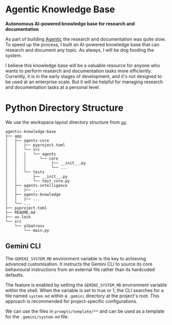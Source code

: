 # Agentic Knowledge Base

**Autonomous AI-powered knowledge base for research and documentation**

As part of building [Agentic](https://github.com/thomashan/agentic) the research and documentation was quite slow.
To speed up the process, I built an AI-powered knowledge base that can research and document any topic.
As always, I will be dog fooding the system.

I believe this knowledge base will be a valuable resource for anyone who wants to perform research and documentation tasks more efficiently.
Currently, it is in the early stages of development, and it's not designed to be used at an enterprise scale.
But it will be helpful for managing research and documentation tasks at a personal level.

# Python Directory Structure

We use the workspace layout directory structure from [uv](https://docs.astral.sh/uv/concepts/projects/workspaces/#workspace-sources).
```
agentic-knowledge-base
├── app
│   ├── agents-core
│   │   ├── pyproject.toml
│   │   └── src
│   │   │   └── agents
│   │   │      └── core
│   │   │           ├── __init__.py
│   │   │           └── ...
│	│	└── tests
│	│	    ├── __init__.py
│	│	    └── test_core.py
│   ├── agents-intelligence
│   │   ├── ...
│   ├── agents-knowledge
│   │   ├── ...
│   └── ...
├── pyproject.toml
├── README.md
├── uv.lock
└── src
    └── albatross
        └── main.py
```


## Gemini CLI

The `GEMINI_SYSTEM_MD` environment variable is the key to achieving advanced customisation. It instructs the Gemini CLI to source its core behavioural instructions from an external file rather than its hardcoded
defaults.

The feature is enabled by setting the `GEMINI_SYSTEM_MD` environment variable within the shell.
When the variable is set to true or 1, the CLI searches for a file named `system.md` within a `.gemini` directory at the project's
root. This approach is recommended for project-specific configurations.

We can use the files in `prompts/template/**` and can be used as a template for the `.gemini/system.md` file.
